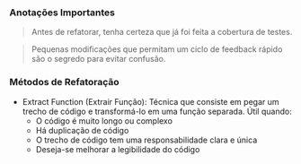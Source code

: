 ### Anotações Importantes

> Antes de refatorar, tenha certeza que já foi feita a cobertura de testes.

> Pequenas modificações que permitam um ciclo de feedback rápido são o segredo para evitar confusão.

### Métodos de Refatoração
- Extract Function (Extrair Função): Técnica que consiste em pegar um trecho de código e transformá-lo em uma função separada. Útil quando:
  - O código é muito longo ou complexo
  - Há duplicação de código
  - O trecho de código tem uma responsabilidade clara e única
  - Deseja-se melhorar a legibilidade do código
